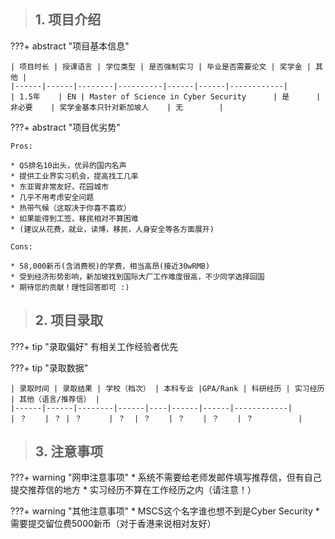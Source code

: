 > ## **1. 项目介绍**

???+ abstract "项目基本信息" 

    | 项目时长 | 授课语言 | 学位类型 | 是否强制实习 | 毕业是否需要论文 | 奖学金 | 其他 |
    |------|------|--------|----------|------|------|------------|
    | 1.5年    | EN | Master of Science in Cyber Security      | 是      | 非必要    | 奖学金基本只针对新加坡人    | 无        |

???+ abstract "项目优劣势" 

    Pros:

    * QS排名10出头，优异的国内名声
    * 提供工业界实习机会，提高找工几率
    * 东亚胃非常友好，花园城市
    * 几乎不用考虑安全问题
    * 热带气候（这取决于你喜不喜欢）
    * 如果能得到工签，移民相对不算困难    
    * (建议从花费，就业，读博，移民，人身安全等各方面展开)
    
    Cons:

    * 58,000新币(含消费税)的学费，相当高昂(接近30wRMB)
    * 受到经济形势影响，新加坡找到国际大厂工作难度很高，不少同学选择回国
    * 期待您的贡献！理性回答即可 :)

> ## **2. 项目录取**

???+ tip "录取偏好"
    有相关工作经验者优先

???+ tip "录取数据"

    | 录取时间 | 录取结果 | 学校（档次） | 本科专业 |GPA/Rank | 科研经历 | 实习经历 | 其他（语言/推荐信） |
    |------|------|--------|------|----|------|------|------------|
    | ？    | ？ | ？      | ？  | ？    | ？    | ？    | ？          |


> ## **3. 注意事项**

???+ warning "网申注意事项"
    * 系统不需要给老师发邮件填写推荐信，但有自己提交推荐信的地方
    * 实习经历不算在工作经历之内（请注意！）

???+ warning "其他注意事项"
    * MSCS这个名字谁也想不到是Cyber Security
    * 需要提交留位费5000新币（对于香港来说相对友好）


